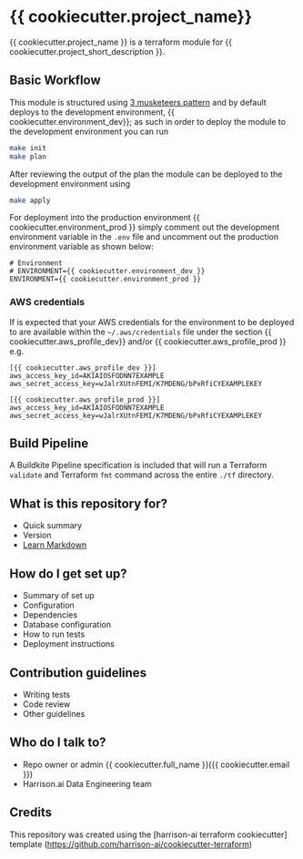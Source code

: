 # {{ cookiecutter.project_name}} #

{{ cookiecutter.project_name }} is a terraform module for {{ cookiecutter.project_short_description }}.

## Basic Workflow
This module is structured using [3 musketeers pattern](https://3musketeers.io/) and by default deploys to the development environment, {{ cookiecutter.environment_dev}}; as such in order to deploy the module to the development environment you can run

```bash
make init
make plan
```

After reviewing the output of the plan the module can be deployed to the development environment using

```bash
make apply
```

For deployment into the production environment {{ cookiecutter.environment_prod }} simply comment out the development environment variable in the `.env` file and uncomment out the production environment variable as shown below:

```
# Environment
# ENVIRONMENT={{ cookiecutter.environment_dev }}
ENVIRONMENT={{ cookiecutter.environment_prod }}
```

### AWS credentials
If is expected that your AWS credentials for the environment to be deployed to are available within the `~/.aws/credentials` file under the section {{ cookiecutter.aws_profile_dev}} and/or {{ cookiecutter.aws_profile_prod }} e.g.

```
[{{ cookiecutter.aws_profile_dev }}]
aws_access_key_id=AKIAIOSFODNN7EXAMPLE
aws_secret_access_key=wJalrXUtnFEMI/K7MDENG/bPxRfiCYEXAMPLEKEY

[{{ cookiecutter.aws_profile_prod }}]
aws_access_key_id=AKIAIOSFODNN7EXAMPLE
aws_secret_access_key=wJalrXUtnFEMI/K7MDENG/bPxRfiCYEXAMPLEKEY
```

## Build Pipeline

A Buildkite Pipeline specification is included that will run a Terraform `validate` and Terraform `fmt` command across the entire `./tf` directory.


## What is this repository for?

* Quick summary
* Version
* [Learn Markdown](https://bitbucket.org/tutorials/markdowndemo)

## How do I get set up?

* Summary of set up
* Configuration
* Dependencies
* Database configuration
* How to run tests
* Deployment instructions

## Contribution guidelines

* Writing tests
* Code review
* Other guidelines

## Who do I talk to?

* Repo owner or admin {{ cookiecutter.full_name }}({{ cookiecutter.email }})
* Harrison.ai Data Engineering team

## Credits
This repository was created using the [harrison-ai terraform cookiecutter] template (https://github.com/harrison-ai/cookiecutter-terraform)

